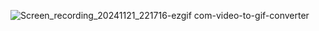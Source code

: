 ![Screen_recording_20241121_221716-ezgif com-video-to-gif-converter](https://github.com/user-attachments/assets/b1f21340-b8a3-46b9-916b-caae00a13aea)
